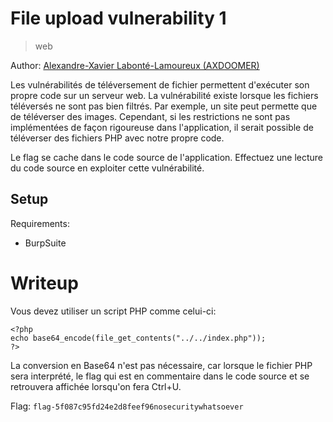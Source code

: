 # File upload vulnerability 1

> web

Author: [Alexandre-Xavier Labonté-Lamoureux (AXDOOMER)](https://github.com/axdoomer)

Les vulnérabilités de téléversement de fichier permettent d'exécuter son propre code sur un serveur web. La vulnérabilité existe lorsque les fichiers téléversés ne sont pas bien filtrés. Par exemple, un site peut permette que de téléverser des images. Cependant, si les restrictions ne sont pas implémentées de façon rigoureuse dans l'application, il serait possible de téléverser des fichiers PHP avec notre propre code. 

Le flag se cache dans le code source de l'application. Effectuez une lecture du code source en exploiter cette vulnérabilité. 

## Setup

Requirements:
- BurpSuite

# Writeup

Vous devez utiliser un script PHP comme celui-ci:

```
<?php
echo base64_encode(file_get_contents("../../index.php"));
?>
```

La conversion en Base64 n'est pas nécessaire, car lorsque le fichier PHP sera interprété, le flag qui est en commentaire dans le code source et se retrouvera affichée lorsqu'on fera Ctrl+U. 

Flag: `flag-5f087c95fd24e2d8feef96nosecuritywhatsoever`

